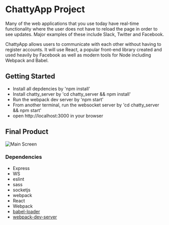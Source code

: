 # ChattyApp Project

Many of the web applications that you use today have real-time functionality where the user does not have to reload the page in order to see updates. Major examples of these include Slack, Twitter and Facebook.

ChattyApp allows users to communicate with each other without having to register accounts. It will use React, a popular front-end library created and used heavily by Facebook as well as modern tools for Node including Webpack and Babel.

## Getting Started 
- Install all depdencies by 
      'npm install'
- Install chatty_server by 
      'cd chatty_server && npm install'
- Run the webpack dev server by 
      'npm start'
- From another terminal, run the websocket server by
      'cd chatty_server && npm start'
- open http://localhost:3000 in your browser

## Final Product
![Main Screen](https://github.com/LoPaul/ChattyApp/blob/master/docs/ChattyApp.gif)

### Dependencies

* Express
* WS
* eslint
* sass
* socketjs
* webpack
* React
* Webpack
* [babel-loader](https://github.com/babel/babel-loader)
* [webpack-dev-server](https://github.com/webpack/webpack-dev-server)


